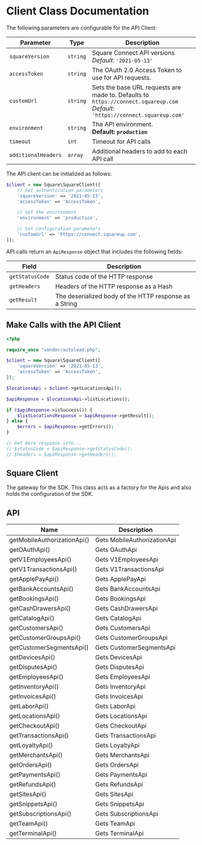 
# Client Class Documentation

The following parameters are configurable for the API Client:

| Parameter | Type | Description |
|  --- | --- | --- |
| `squareVersion` | `string` | Square Connect API versions<br>*Default*: `'2021-05-13'` |
| `accessToken` | `string` | The OAuth 2.0 Access Token to use for API requests. |
| `customUrl` | `string` | Sets the base URL requests are made to. Defaults to `https://connect.squareup.com`<br>*Default*: `'https://connect.squareup.com'` |
| `environment` | `string` | The API environment. <br> **Default: `production`** |
| `timeout` | `int` | Timeout for API calls |
| `additionalHeaders` | `array` | Additional headers to add to each API call |

The API client can be initialized as follows:

```php
$client = new Square\SquareClient([
    // Set authentication parameters
    'squareVersion' => '2021-05-13',
    'accessToken' => 'AccessToken',

    // Set the environment
    'environment' => 'production',

    // Set configuration parameters
    'customUrl' => 'https://connect.squareup.com',
]);
```

API calls return an `ApiResponse` object that includes the following fields:

| Field | Description |
|  --- | --- |
| `getStatusCode` | Status code of the HTTP response |
| `getHeaders` | Headers of the HTTP response as a Hash |
| `getResult` | The deserialized body of the HTTP response as a String |

## Make Calls with the API Client

```php
<?php

require_once "vendor/autoload.php";

$client = new Square\SquareClient([
    'squareVersion' => '2021-05-13',
    'accessToken' => 'AccessToken',
]);

$locationsApi = $client->getLocationsApi();

$apiResponse = $locationsApi->listLocations();

if ($apiResponse->isSuccess()) {
    $listLocationsResponse = $apiResponse->getResult();
} else {
    $errors = $apiResponse->getErrors();
}

// Get more response info...
// $statusCode = $apiResponse->getStatusCode();
// $headers = $apiResponse->getHeaders();
```

## Square Client

The gateway for the SDK. This class acts as a factory for the Apis and also holds the configuration of the SDK.

## API

| Name | Description |
|  --- | --- |
| getMobileAuthorizationApi() | Gets MobileAuthorizationApi |
| getOAuthApi() | Gets OAuthApi |
| getV1EmployeesApi() | Gets V1EmployeesApi |
| getV1TransactionsApi() | Gets V1TransactionsApi |
| getApplePayApi() | Gets ApplePayApi |
| getBankAccountsApi() | Gets BankAccountsApi |
| getBookingsApi() | Gets BookingsApi |
| getCashDrawersApi() | Gets CashDrawersApi |
| getCatalogApi() | Gets CatalogApi |
| getCustomersApi() | Gets CustomersApi |
| getCustomerGroupsApi() | Gets CustomerGroupsApi |
| getCustomerSegmentsApi() | Gets CustomerSegmentsApi |
| getDevicesApi() | Gets DevicesApi |
| getDisputesApi() | Gets DisputesApi |
| getEmployeesApi() | Gets EmployeesApi |
| getInventoryApi() | Gets InventoryApi |
| getInvoicesApi() | Gets InvoicesApi |
| getLaborApi() | Gets LaborApi |
| getLocationsApi() | Gets LocationsApi |
| getCheckoutApi() | Gets CheckoutApi |
| getTransactionsApi() | Gets TransactionsApi |
| getLoyaltyApi() | Gets LoyaltyApi |
| getMerchantsApi() | Gets MerchantsApi |
| getOrdersApi() | Gets OrdersApi |
| getPaymentsApi() | Gets PaymentsApi |
| getRefundsApi() | Gets RefundsApi |
| getSitesApi() | Gets SitesApi |
| getSnippetsApi() | Gets SnippetsApi |
| getSubscriptionsApi() | Gets SubscriptionsApi |
| getTeamApi() | Gets TeamApi |
| getTerminalApi() | Gets TerminalApi |

